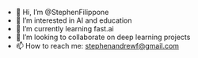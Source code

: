 - 👋 Hi, I’m @StephenFilippone
- 👀 I’m interested in AI and education
- 🌱 I’m currently learning fast.ai
- 💞️ I’m looking to collaborate on deep learning projects
- 📫 How to reach me: stephenandrewf@gmail.com

<!---
StephenFilippone/StephenFilippone is a ✨ special ✨ repository because its `README.md` (this file) appears on your GitHub profile.
You can click the Preview link to take a look at your changes.
--->
